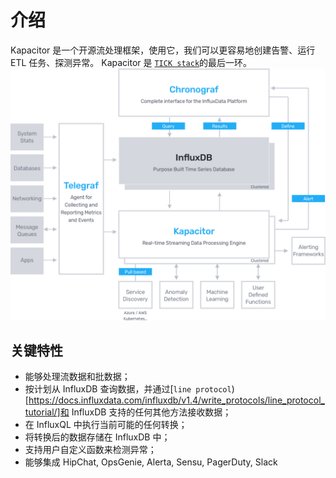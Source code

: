 # 介绍

Kapacitor 是一个开源流处理框架，使用它，我们可以更容易地创建告警、运行 ETL 任务、探测异常。 Kapacitor 是 [`TICK stack`](https://www.influxdata.com/time-series-platform/)的最后一环。![img](assets/InfluxDB_Diagram.png)

## 关键特性

- 能够处理流数据和批数据；
- 按计划从 InfluxDB  查询数据，并通过[`line protocol`)[https://docs.influxdata.com/influxdb/v1.4/write_protocols/line_protocol_tutorial/]和 InfluxDB 支持的任何其他方法接收数据；
- 在 InfluxQL 中执行当前可能的任何转换；
- 将转换后的数据存储在 InfluxDB 中；
- 支持用户自定义函数来检测异常；
- 能够集成 HipChat, OpsGenie, Alerta, Sensu, PagerDuty, Slack